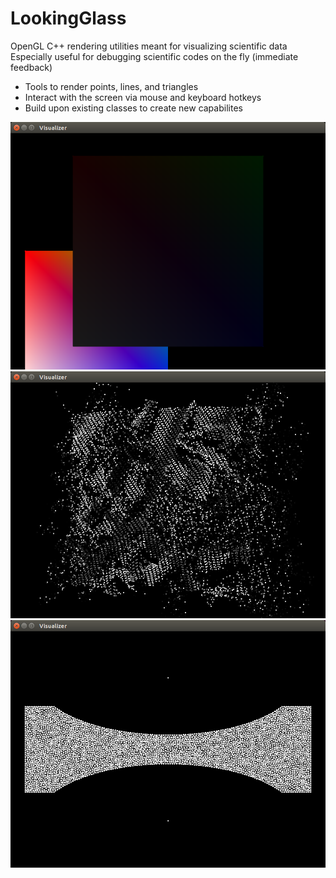 # LookingGlass
OpenGL C++ rendering utilities meant for visualizing scientific data
Especially useful for debugging scientific codes on the fly (immediate feedback)
- Tools to render points, lines, and triangles 
- Interact with the screen via mouse and keyboard hotkeys
- Build upon existing classes to create new capabilites

![Basic](basic.png)
![PointCloud](apps/cloud/pointcloud.png)
![Mesh](apps/mesh/meshview.png)
